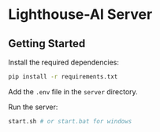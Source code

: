 # Lighthouse-AI Server

## Getting Started

Install the required dependencies:

```bash
pip install -r requirements.txt
```

Add the `.env` file in the `server` directory.

Run the server:

```bash
start.sh # or start.bat for windows
```
